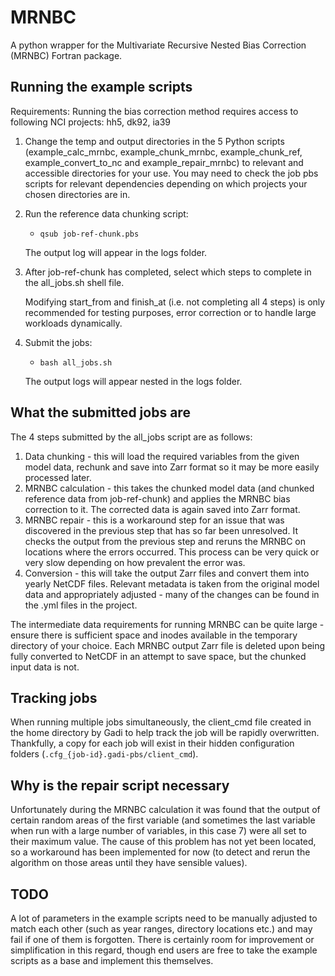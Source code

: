 # MRNBC

A python wrapper for the Multivariate Recursive Nested Bias Correction (MRNBC) Fortran package. 

## Running the example scripts

Requirements: Running the bias correction method requires access to following NCI projects: hh5, dk92, ia39

1. Change the temp and output directories in the 5 Python scripts (example_calc_mrnbc, example_chunk_mrnbc, example_chunk_ref, example_convert_to_nc and example_repair_mrnbc) to relevant and accessible directories for your use. You may need to check the job pbs scripts for relevant dependencies depending on which projects your chosen directories are in.

2. Run the reference data chunking script:
   - `qsub job-ref-chunk.pbs`
     
    The output log will appear in the logs folder.

3. After job-ref-chunk has completed, select which steps to complete in the all_jobs.sh shell file.
   
   Modifying start_from and finish_at (i.e. not completing all 4 steps) is only recommended for testing purposes, error correction or to handle large workloads dynamically.

4. Submit the jobs:
   - `bash all_jobs.sh`
  
   The output logs will appear nested in the logs folder.

## What the submitted jobs are

The 4 steps submitted by the all_jobs script are as follows:
1. Data chunking - this will load the required variables from the given model data, rechunk and save into Zarr format so it may be more easily processed later.
2. MRNBC calculation - this takes the chunked model data (and chunked reference data from job-ref-chunk) and applies the MRNBC bias correction to it. The corrected data is again saved into Zarr format.
3. MRNBC repair - this is a workaround step for an issue that was discovered in the previous step that has so far been unresolved. It checks the output from the previous step and reruns the MRNBC on locations where the errors occurred. This process can be very quick or very slow depending on how prevalent the error was.
4. Conversion - this will take the output Zarr files and convert them into yearly NetCDF files. Relevant metadata is taken from the original model data and appropriately adjusted - many of the changes can be found in the .yml files in the project.

The intermediate data requirements for running MRNBC can be quite large - ensure there is sufficient space and inodes available in the temporary directory of your choice. Each MRNBC output Zarr file is deleted upon being fully converted to NetCDF in an attempt to save space, but the chunked input data is not.

## Tracking jobs

When running multiple jobs simultaneously, the client_cmd file created in the home directory by Gadi to help track the job will be rapidly overwritten. Thankfully, a copy for each job will exist in their hidden configuration folders (`.cfg_{job-id}.gadi-pbs/client_cmd`).

## Why is the repair script necessary

Unfortunately during the MRNBC calculation it was found that the output of certain random areas of the first variable (and sometimes the last variable when run with a large number of variables, in this case 7) were all set to their maximum value. The cause of this problem has not yet been located, so a workaround has been implemented for now (to detect and rerun the algorithm on those areas until they have sensible values).

## TODO

A lot of parameters in the example scripts need to be manually adjusted to match each other (such as year ranges, directory locations etc.) and may fail if one of them is forgotten. There is certainly room for improvement or simplification in this regard, though end users are free to take the example scripts as a base and implement this themselves.

